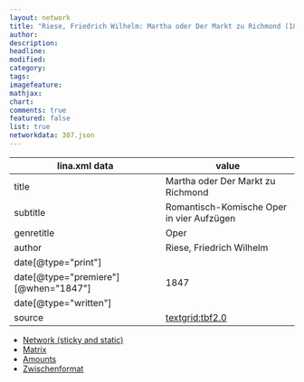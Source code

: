 ```yaml
---
layout: network
title: "Riese, Friedrich Wilhelm: Martha oder Der Markt zu Richmond (1847)"
author:
description:
headline:
modified:
category:
tags:
imagefeature: 
mathjax: 
chart: 
comments: true
featured: false
list: true
networkdata: 307.json
---
```

lina.xml data  | value
------------- | -------------
title|Martha oder Der Markt zu Richmond
subtitle|Romantisch-Komische Oper in vier Aufzügen
genretitle|Oper
author|Riese, Friedrich Wilhelm
date[@type="print"]|
date[@type="premiere"][@when="1847"]|1847
date[@type="written"]|
source|[textgrid:tbf2.0](https://textgridlab.org/1.0/tgcrud-public/rest/textgrid:tbf2.0/data)



* [Network (sticky and static)](/network307)
* [Matrix](/matrix307)
* [Amounts](/amounts307)
* [Zwischenformat](/lina307 )
